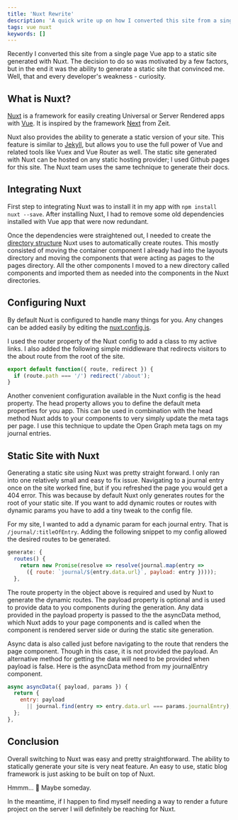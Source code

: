```yaml
---
title: 'Nuxt Rewrite'
description: 'A quick write up on how I converted this site from a single page Vue site to a static site with Nuxt.'
tags: vue nuxt
keywords: []
---
```


Recently I converted this site from a single page Vue app to a static site generated with Nuxt.
The decision to do so was motivated by a few factors, but in the end it was the ability to generate a static site that convinced me.
Well, that and every developer's weakness - curiosity.

## What is Nuxt?

[Nuxt](https://nuxtjs.org/guide) is a framework for easily creating Universal or Server Rendered apps with [Vue](https://vuejs.org/).
It is inspired by the framework [Next](https://zeit.co/blog/next2) from Zeit.

Nuxt also provides the ability to generate a static version of your site.
This feature is similar to [Jekyll](https://jekyllrb.com/), but allows you to use the full power of Vue and related tools like Vuex and Vue Router as well. The static site generated with Nuxt can be hosted on any static hosting provider; I used Github pages for this site.
The Nuxt team uses the same technique to generate their docs.

## Integrating Nuxt

First step to integrating Nuxt was to install it in my app with `npm install nuxt --save`. After installing Nuxt, I had to remove some old dependencies installed with Vue app that were now redundant.

Once the dependencies were straightened out, I needed to create the [directory structure](https://nuxtjs.org/guide/directory-structure) Nuxt uses to automatically create routes.
This mostly consisted of moving the container component I already had into the layouts directory and moving the components that were acting as pages to the pages directory.
All the other components I moved to a new directory called components and imported them as needed into the components in the Nuxt directories.

## Configuring Nuxt

By default Nuxt is configured to handle many things for you.
Any changes can be added easily by editing the [nuxt.config.js](https://nuxtjs.org/guide/configuration).

I used the router property of the Nuxt config to add a class to my active links.
I also added the following simple middleware that redirects visitors to the about route from the root of the site.

```javascript
export default function({ route, redirect }) {
  if (route.path === '/') redirect('/about');
}
```

Another convenient configuration available in the Nuxt config is the head property.
The head property allows you to define the default meta properties for you app.
This can be used in combination with the head method Nuxt adds to your components to very simply update the meta tags per page.
I use this technique to update the Open Graph meta tags on my journal entries.

## Static Site with Nuxt

Generating a static site using Nuxt was pretty straight forward.
I only ran into one relatively small and easy to fix issue.
Navigating to a journal entry once on the site worked fine, but if you refreshed the page you would get a 404 error.
This was because by default Nuxt only generates routes for the root of your static site.
If you want to add dynamic routes or routes with dynamic params you have to add a tiny tweak to the config file.

For my site, I wanted to add a dynamic param for each journal entry.
That is `/journal/:titleOfEntry`. Adding the following snippet to my config allowed the desired routes to be generated.

```javascript
generate: {
  routes() {
    return new Promise(resolve => resolve(journal.map(entry =>
      ({ route: `journal/${entry.data.url}`, payload: entry }))));
  },
```

The route property in the object above is required and used by Nuxt to generate the dynamic routes.
The payload property is optional and is used to provide data to you components during the generation.
Any data provided in the payload property is passed to the the asyncData method, which Nuxt adds to your page components and is called when the component is rendered server side or during the static site generation.

Async data is also called just before navigating to the route that renders the page component.
Though in this case, it is not provided the payload.
An alternative method for getting the data will need to be provided when payload is false.
Here is the asyncData method from my journalEntry component.

```javascript
async asyncData({ payload, params }) {
  return {
    entry: payload
      || journal.find(entry => entry.data.url === params.journalEntry),
  };
},
```

## Conclusion

Overall switching to Nuxt was easy and pretty straightforward.
The ability to statically generate your site is very neat feature.
An easy to use, static blog framework is just asking to be built on top of Nuxt.

Hmmm... 🤔 Maybe someday.

In the meantime, if I happen to find myself needing a way to render a future project on the server I will definitely be reaching for Nuxt.
